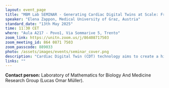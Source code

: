 ```yaml
---
layout: event_page
title: "MBM Lab SEMINAR - Generating Cardiac Digital Twins at Scale: From Clinical Images to ECG Data"
speaker: "Elena Zappon, Medical University of Graz, Austria"
standard_date: "13th May 2025"
time: 11:30 CET
where: "Aula A217 - Povo1, Via Sommarive 5, Trento"
zoom_link: https://unitn.zoom.us/j/86408717503
zoom_meeting_id: 864 0871 7503
zoom_passcode: 889033
photo: /assets/images/events/seminar_cover.png
description: "Cardiac Digital Twin (CDT) technology aims to create a high-fidelity virtual replica of a patient's heart using non-invasive clinical data, enabling real-time monitoring and personalized care. A key challenge lies in scaling the generation of anatomical and functional heart models that accurately replicate individual physiological responses—an essential step for precise diagnostics, risk stratification, and therapy planning. In this talk, we introduce an automated, scalable workflow for generating CDTs by integrating near-fully automatic anatomical modeling with optimization-based and machine learning approaches for functional personalization, based on sinus rhythm ECG data. The anatomical twinning pipeline produces patient-specific, four-chamber volumetric cardiac meshes from imaging modalities such as CT or MRI. It leverages neural networks for automatic segmentation of major cardiac structures, combined with rule-based techniques to define chamber walls, anatomical landmarks, fiber orientations, and a universal coordinate system spanning atria and ventricles. The workflow further supports automatic generation of extended torso geometries, including labeled regions for the heart, lungs, torso, and blood pools. On the functional side, we show how optimization algorithms can be employed to calibrate the virtual heart's electrophysiological behavior to patient-specific ECGs. These methods focus on reproducing key features of individual ECG waveforms, enabling accurate personalization of cardiac function models."
links: ""
---
```


**Contact person:**  Laboratory of Mathematics for Biology And Medicine Research Group (Lucas Omar Müller).
